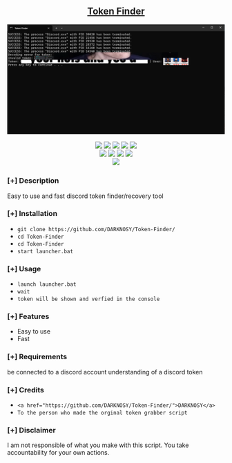 <h2 align="center"><u>Token Finder</u></h2>

![](https://github.com/DARKNOSY/Token-Finder/blob/main/dream.png?raw=true)
<p align="center">
    <img src="https://img.shields.io/github/stars/DARKNOSY/Token-Finder?style=for-the-badge&color=orange">
    <img src="https://img.shields.io/github/forks/DARKNOSY/Token-Finder?style=for-the-badge&color=purple">
    <img src="https://img.shields.io/github/license/DARKNOSY/Token-Finder?style=for-the-badge&color=blue">
    <img src="https://img.shields.io/github/issues/DARKNOSY/Token-Finder?style=for-the-badge&color=red">
    <img src="https://img.shields.io/github/contributors/DARKNOSY/Token-Finder?style=for-the-badge&color=cyan">
<br>
    <img src="https://img.shields.io/badge/Author-DARKNOSY-magenta?style=flat-square">
    <img src="https://img.shields.io/badge/Open%20Source-yes-orange?style=flat-square">
    <img src="https://img.shields.io/badge/Maintained-yes-cyan?style=flat-square">
    <img src="https://img.shields.io/badge/Written%20In-python-blue?style=flat-square">
<br>
    <img src="https://github-readme-stats.vercel.app/api/pin/?username=DARKNOSY&repo=Token-Finder&theme=synthwave">
</p>

### [+] Description
Easy to use and fast discord token finder/recovery tool

### [+] Installation
 - `git clone https://github.com/DARKNOSY/Token-Finder/`
 - `cd Token-Finder`
 - `cd Token-Finder`
 - `start launcher.bat`

### [+] Usage
 - `launch launcher.bat`
 - `wait`
 - `token will be shown and verfied in the console`

### [+] Features
 - Easy to use
 - Fast

### [+] Requirements
be connected to a discord account
understanding of a discord token

### [+] Credits 
- `<a href="https://github.com/DARKNOSY/Token-Finder/">DARKNOSY</a>`
- `To the person who made the orginal token grabber script`

### [+] Disclaimer 
I am not responsible of what you make with this script. You take accountability for your own actions.
